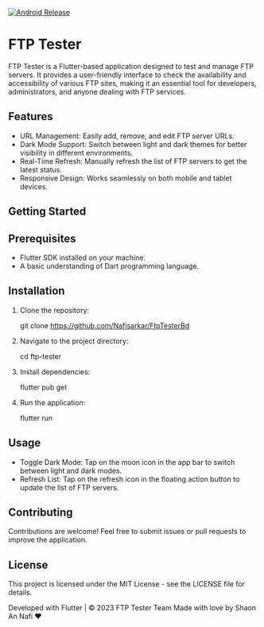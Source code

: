 
[![Android Release](https://github.com/Nafisarkar/FtpTesterBd/actions/workflows/ci.yml/badge.svg)](https://github.com/Nafisarkar/FtpTesterBd/actions/workflows/ci.yml)

FTP Tester
================

FTP Tester is a Flutter-based application designed to test and manage FTP servers. It provides a user-friendly interface to check the availability and accessibility of various FTP sites, making it an essential tool for developers, administrators, and anyone dealing with FTP services.

Features
--------

* URL Management: Easily add, remove, and edit FTP server URLs.
* Dark Mode Support: Switch between light and dark themes for better visibility in different environments.
* Real-Time Refresh: Manually refresh the list of FTP servers to get the latest status.
* Responsive Design: Works seamlessly on both mobile and tablet devices.

Getting Started
---------------

Prerequisites
-------------

* Flutter SDK installed on your machine.
* A basic understanding of Dart programming language.

Installation
------------

1. Clone the repository:

    git clone https://github.com/Nafisarkar/FtpTesterBd
2. Navigate to the project directory:

    cd ftp-tester

3. Install dependencies:

    flutter pub get

4. Run the application:

    flutter run

Usage
-----

* Toggle Dark Mode: Tap on the moon icon in the app bar to switch between light and dark modes.
* Refresh List: Tap on the refresh icon in the floating action button to update the list of FTP servers.

Contributing
------------

Contributions are welcome! Feel free to submit issues or pull requests to improve the application.

License
-------

This project is licensed under the MIT License - see the LICENSE file for details.

Developed with Flutter | &copy; 2023 FTP Tester Team
Made with love by Shaon An Nafi &hearts;
